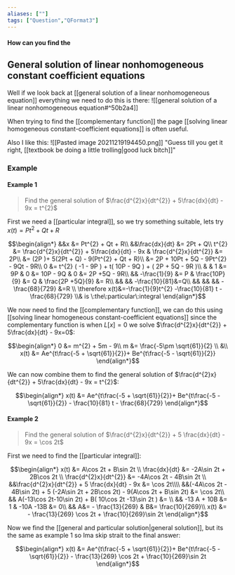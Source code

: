 ```yaml
---
aliases: [""]
tags: ["Question","QFormat3"]
---
```


#### How can you find the
## General solution of linear nonhomogeneous constant coefficient equations

Well if we look back at [[general solution of a linear nonhomogeneous equation]] everything we need to do this is there:
![[general solution of a linear nonhomogeneous equation#^50b2a4]]


When trying to find the [[complementary function]] the page [[solving linear homogeneous constant-coefficient equations]] is often useful.

Also I like this:
![[Pasted image 20211219194450.png]]
"Guess till you get it right, [[textbook be doing a little trolling|good luck bitch]]"

### Example

#### Example 1

> Find the general solution of $\frac{d^{2}x}{dt^{2}} + 5\frac{dx}{dt} - 9x = t^{2}$

First we need a [[particular integral]], so we try something suitable, lets try $x(t)=Pt^{2} + Qt + R$

$$\begin{align*}
&&x &= Pt^{2} + Qt + R\\
&&\frac{dx}{dt} &= 2Pt + Q\\
t^{2} &= \frac{d^{2}x}{dt^{2}} + 5\frac{dx}{dt} - 9x & \frac{d^{2}x}{dt^{2}} &= 2P\\
 &= (2P )+ 5(2Pt + Q) - 9(Pt^{2} + Qt + R)\\
 &= 2P + 10Pt + 5Q - 9Pt^{2} - 9Qt - 9R\\
 0 &= t^{2} ( -1 - 9P ) + t( 10P - 9Q ) + ( 2P + 5Q - 9R )\\
& & 1 &= 9P & 0 &= 10P - 9Q & 0 &= 2P +5Q - 9R\\
&& -\frac{1}{9} &= P & \frac{10P}{9} &= Q & \frac{2P +5Q}{9} &= R\\
&& &&  -\frac{10}{81}&=Q\\
&& && &&  - \frac{68}{729} &=R \\
\therefore x(t)&=-\frac{1}{9}t^{2} -\frac{10}{81} t - \frac{68}{729} \\& is \:the\:particular\:integral
\end{align*}$$

We now need to find the [[complementary function]], we can do this using [[solving linear homogeneous constant-coefficient equations]] since the complementary function is when $L[x]=0$ we solve $\frac{d^{2}x}{dt^{2}} + 5\frac{dx}{dt} - 9x=0$:

$$\begin{align*}
0 &= m^{2} + 5m - 9\\
m &= \frac{-5\pm \sqrt{61}}{2} \\
&\\
x(t) &= Ae^{t\frac{-5 + \sqrt{61}}{2}}+ Be^{t\frac{-5 - \sqrt{61}}{2}}
\end{align*}$$

We can now combine them to find the general solution of $\frac{d^{2}x}{dt^{2}} + 5\frac{dx}{dt} - 9x = t^{2}$:

$$\begin{align*}
x(t) &= Ae^{t\frac{-5 + \sqrt{61}}{2}}+ Be^{t\frac{-5 - \sqrt{61}}{2}} - \frac{10}{81} t - \frac{68}{729}
\end{align*}$$

#### Example 2
> Find the general solution of $\frac{d^{2}x}{dt^{2}} + 5 \frac{dx}{dt} - 9x = \cos 2t$

First we need to find the [[particular integral]]:

$$\begin{align*}
x(t) &= A\cos 2t + B\sin 2t \\
\frac{dx}{dt} &= -2A\sin 2t + 2B\cos 2t \\
\frac{d^{2}x}{dt^{2}} &=  -4A\cos 2t - 4B\sin 2t \\
&&\frac{d^{2}x}{dt^{2}} + 5 \frac{dx}{dt} - 9x &= \cos 2t\\\\
&&(-4A\cos 2t - 4B\sin 2t) + 5 (-2A\sin 2t + 2B\cos 2t) - 9(A\cos 2t + B\sin 2t) &= \cos 2t\\
&& A(-13\cos 2t-10\sin 2t) + B( 10\cos 2t -13\sin 2t ) &= \\
&& -13 A + 10B &= 1 & -10A -13B &= 0\\
&& A&= - \frac{13}{269} & B&= \frac{10}{269}\\
x(t) &= - \frac{13}{269} \cos 2t + \frac{10}{269}\sin 2t
\end{align*}$$

Now we find the [[general and particular solution|general solution]], but its the same as example 1 so Ima skip strait to the final answer:

$$\begin{align*}
x(t) &= Ae^{t\frac{-5 + \sqrt{61}}{2}}+ Be^{t\frac{-5 - \sqrt{61}}{2}} - \frac{13}{269} \cos 2t + \frac{10}{269}\sin 2t
\end{align*}$$
